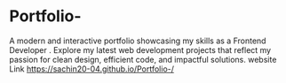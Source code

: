 # Portfolio-
A modern and interactive portfolio showcasing my skills as a Frontend Developer . Explore my latest web development projects that reflect my passion for clean design, efficient code, and impactful solutions.
website Link
https://sachin20-04.github.io/Portfolio-/

